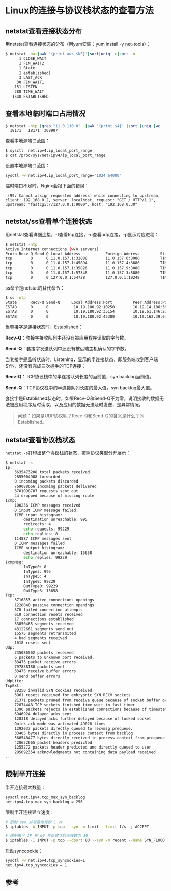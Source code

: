 <!-- toc -->
# Linux的连接与协议栈状态的查看方法

## netstat查看连接状态分布

用netstat查看连接状态的分布（用yum安装：yum install -y net-tools）：

```sh
$ netstat -nat|awk '{print awk $NF}'|sort|uniq -c|sort -n
      1 CLOSE_WAIT
      1 FIN_WAIT2
      1 State
      1 established)
      3 LAST_ACK
     30 FIN_WAIT1
    151 LISTEN
    280 TIME_WAIT
   1548 ESTABLISHED
```

## 查看本地临时端口占用情况

```sh
$ netstat -ntp |grep "11.0.110.0"  |awk '{print $4}' |sort |uniq |wc
  18171   18171  308907
```

查看本地源端口范围：

```sh
$ sysctl  net.ipv4.ip_local_port_range  
$ cat /proc/sys/net/ipv4/ip_local_port_range
```

设置本地源端口范围：

```sh
sysctl -w net.ipv4.ip_local_port_range="1024 64000"
```

临时端口不足时，Nginx会报下面的错误：

```
 (99: Cannot assign requested address) while connecting to upstream, client: 192.168.0.2, server: localhost, request: "GET / HTTP/1.1", upstream: "fastcgi://127.0.0.1:9000", host: "192.168.0.30"
```


## netstat/ss查看单个连接状态

用netstat查看详细连接，-t查看tcp连接，-u查看udp连接，-p显示对应进程：

```sh
$ netstat -ntp
Active Internet connections (w/o servers)
Proto Recv-Q Send-Q Local Address           Foreign Address         State       PID/Program name
tcp        0      0 11.0.157.1:32888        11.0.157.6:8080         TIME_WAIT   -
tcp        0      0 11.0.157.1:45894        11.0.157.4:8080         TIME_WAIT   -
tcp        0      0 11.0.157.1:35826        11.0.157.9:8080         TIME_WAIT   -
tcp        0      0 11.0.157.1:57348        11.0.157.3:8080         TIME_WAIT   -
tcp        0      0 127.0.0.1:54728         127.0.0.1:10248         TIME_WAIT   -
```

ss命令是netstat的替代命令：

```sh
$ ss -ntp
State      Recv-Q Send-Q     Local Address:Port         Peer Address:Port
ESTAB      0      0           10.19.180.92:10250        10.19.14.106:38292     users:(("kubelet",pid=15242,fd=41))
ESTAB      0      0           10.19.180.92:35154        10.19.61.146:2379      users:(("flanneld",pid=1042,fd=10))
ESTAB      0      0           10.19.180.92:45380        10.19.162.39:6443      users:(("kube-proxy",pid=14013,fd=8))
```

当套接字是连接状态时，Established：

**Recv-Q**：套接字接收队列中还没有被应用程序读取的字节数。

**Send-Q**：套接字发送队列中还没有被远端主机确认的字节数。

当套接字是监听状态时，Listening，显示的半连接状态，即服务端收到客户端SYN，还没有完成三次握手的TCP连接：

**Recv-Q**：TCP协议栈中的半连接队列长度的当前值，syn backlog当前值。

**Send-Q**：TCP协议栈中的半连接队列长度的最大值，syn backlog最大值。

套接字是Established状态时，如果Recv-Q和Send-Q不为零，说明接收的数据无法被应用程序及时读取，以及应用的数据无法及时发送，是异常情况。

>问题：如果是UDP协议呢？Rece-Q和Send-Q的含义是什么？同Established。

## netstat查看协议栈状态

`netstat -s`打印出整个协议栈的状态，按照协议类型分开展示：

```sh
$ netstat -s
Ip:
    3635473208 total packets received
    2855004908 forwarded
    0 incoming packets discarded
    769088666 incoming packets delivered
    3701098707 requests sent out
    44 dropped because of missing route
Icmp:
    100236 ICMP messages received
    0 input ICMP message failed.
    ICMP input histogram:
        destination unreachable: 995
        redirects: 4
        echo requests: 99229
        echo replies: 8
    114887 ICMP messages sent
    0 ICMP messages failed
    ICMP output histogram:
        destination unreachable: 15658
        echo replies: 99229
IcmpMsg:
        InType0: 8
        InType3: 995
        InType5: 4
        InType8: 99229
        OutType0: 99229
        OutType3: 15658
Tcp:
    3716853 active connections openings
    1228040 passive connection openings
    570 failed connection attempts
    610 connection resets received
    17 connections established
    33850465 segments received
    43122661 segments send out
    15575 segments retransmited
    4 bad segments received.
    1018 resets sent
Udp:
    735086502 packets received
    6 packets to unknown port received.
    33475 packet receive errors
    797838180 packets sent
    33475 receive buffer errors
    0 send buffer errors
UdpLite:
TcpExt:
    28250 invalid SYN cookies received
    3961 resets received for embryonic SYN_RECV sockets
    21371 packets pruned from receive queue because of socket buffer overrun
    72874448 TCP sockets finished time wait in fast timer
    1396 packets rejects in established connections because of timestamp
    6946924 delayed acks sent
    128318 delayed acks further delayed because of locked socket
    Quick ack mode was activated 49028 times
    1292037 packets directly queued to recvmsg prequeue.
    33405 bytes directly in process context from backlog
    566548477 bytes directly received in process context from prequeue
    420652665 packet headers predicted
    1255272 packets header predicted and directly queued to user
    285092354 acknowledgments not containing data payload received
...
```

##  限制半开连接

半开连接最大数量：

```sh
sysctl net.ipv4.tcp_max_syn_backlog
net.ipv4.tcp_max_syn_backlog = 256
```

限制半开连接建立速度：

```sh
# 限制 syn 并发数为每秒 1 次
$ iptables -A INPUT -p tcp --syn -m limit --limit 1/s -j ACCEPT

# 限制单个 IP 在 60 秒新建立的连接数为 10
$ iptables -I INPUT -p tcp --dport 80 --syn -m recent --name SYN_FLOOD --update --seconds 60 --hitcount 10 -j REJECT
```

启动synccookie：

```sh
sysctl -w net.ipv4.tcp_syncookies=1
net.ipv4.tcp_syncookies = 1
```

## 参考
